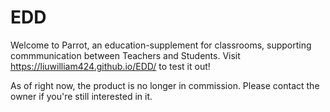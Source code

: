 # EDD

Welcome to Parrot, an education-supplement for classrooms, supporting commmunication between Teachers and Students. 
Visit https://liuwilliam424.github.io/EDD/ to test it out!

As of right now, the product is no longer in commission. Please contact the owner if you're still interested in it. 
